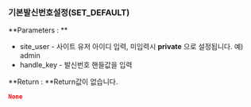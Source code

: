 ### 기본발신번호설정(SET_DEFAULT)
**Parameters : **
 - site_user - 사이트 유저 아이디 입력, 미입력시 __private__ 으로 설정됩니다. 예) admin
 - handle_key - 발신번호 핸들값을 입력
 
**Return : **Return값이 없습니다.
```json
None
```